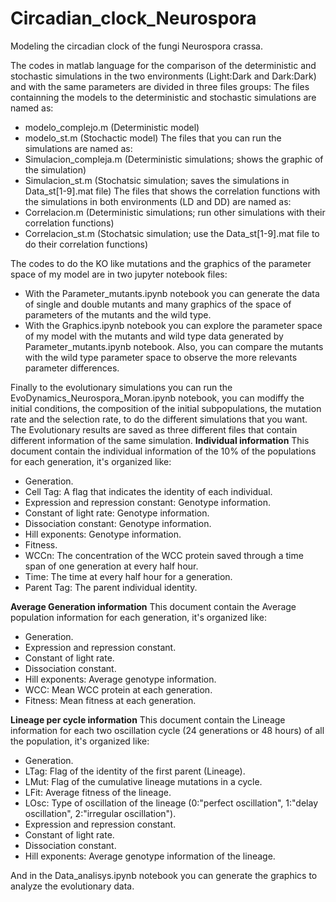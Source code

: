 # Circadian_clock_Neurospora
Modeling the circadian clock of the fungi Neurospora crassa.

The codes in matlab language for the comparison of the deterministic and stochastic simulations in the two environments (Light:Dark and Dark:Dark) and with the same parameters are divided in three files groups:
The files containning the models to the deterministic and stochastic simulations are named as:
- modelo_complejo.m (Deterministic model)
- modelo_st.m (Stochactic model)
The files that you can run the simulations are named as:
- Simulacion_compleja.m (Deterministic simulations; shows the graphic of the simulation)
- Simulacion_st.m (Stochatsic simulation; saves the simulations in Data_st[1-9].mat file)
The files that shows the correlation functions with the simulations in both environments (LD and DD) are named as:
- Correlacion.m (Deterministic simulations; run other simulations with their correlation functions)
- Correlacion_st.m (Stochatsic simulation; use the Data_st[1-9].mat file to do their correlation functions)

The codes to do the KO like mutations and the graphics of the parameter space of my model are in two jupyter notebook files:
- With the Parameter_mutants.ipynb notebook you can generate the data of single and double mutants and many graphics of the space of parameters of the mutants and the wild type.
- With the Graphics.ipynb notebook you can explore the parameter space of my model with the mutants and wild type data generated by Parameter_mutants.ipynb notebook. Also, you can compare the mutants with the wild type parameter space to observe the more relevants parameter differences.

Finally to the evolutionary simulations you can run the EvoDynamics_Neurospora_Moran.ipynb notebook, you can modiffy the initial conditions, the composition of the initial subpopulations, the mutation rate and the selection rate, to do the different simulations that you want. The Evolutionary results are saved as three different files that contain different information of the same simulation.
**Individual information**
This document contain the individual information of the 10\% of the populations for each generation, it's organized like:
- Generation.
- Cell Tag: A flag that indicates the identity of each individual.
- Expression and repression constant: Genotype information.
- Constant of light rate: Genotype information.
- Dissociation constant: Genotype information.
- Hill exponents: Genotype information.
- Fitness.
- WCCn: The concentration of the WCC protein saved through a time span of one generation at every half hour.
- Time: The time at every half hour for a generation.
- Parent Tag: The parent individual identity.

**Average Generation information**
This document contain the Average population information for each generation, it's organized like:
- Generation.
- Expression and repression constant.
- Constant of light rate.
- Dissociation constant.
- Hill exponents: Average genotype information.
- WCC: Mean WCC protein at each generation.
- Fitness: Mean fitness at each generation.

**Lineage per cycle information**
This document contain the Lineage information for each two oscillation cycle (24 generations or 48 hours) of all the population, it's organized like:
- Generation.
- LTag: Flag of the identity of the first parent (Lineage).
- LMut: Flag of the cumulative lineage mutations in a cycle.
- LFit: Average fitness of the lineage.
- LOsc: Type of oscillation of the lineage (0:"perfect oscillation", 1:"delay oscillation", 2:"irregular oscillation").
- Expression and repression constant.
- Constant of light rate.
- Dissociation constant.
- Hill exponents: Average genotype information of the lineage.

And in the Data_analisys.ipynb notebook you can generate the graphics to analyze the evolutionary data.
